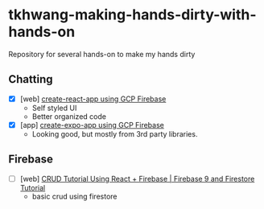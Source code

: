 # tkhwang-making-hands-dirty-with-hands-on

Repository for several hands-on to make my hands dirty

## Chatting

- [x] [web] [create-react-app using GCP Firebase](./chat/cra-firebase-chat-app/README.md)
  - Self styled UI
  - Better organized code
- [x] [app] [create-expo-app using GCP Firebase](./chat/expo-firebase-chat-app/README.md)
  - Looking good, but mostly from 3rd party libraries.

## Firebase

- [ ] [web] [CRUD Tutorial Using React + Firebase | Firebase 9 and Firestore Tutorial](./gcp/firebase/firebase-crud/README.md)
  - basic crud using firestore
